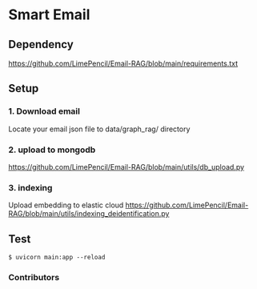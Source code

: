 # Smart Email

## Dependency
https://github.com/LimePencil/Email-RAG/blob/main/requirements.txt

## Setup
### 1. Download email
Locate your email json file to data/graph_rag/ directory
### 2. upload to mongodb
https://github.com/LimePencil/Email-RAG/blob/main/utils/db_upload.py
### 3. indexing
Upload embedding to elastic cloud
https://github.com/LimePencil/Email-RAG/blob/main/utils/indexing_deidentification.py

## Test
```shell
$ uvicorn main:app --reload
```

### Contributors
